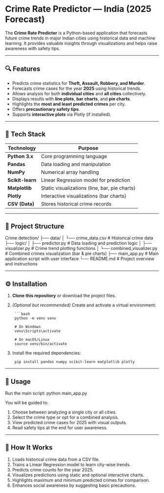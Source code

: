 # Crime Rate Predictor — India (2025 Forecast)

The **Crime Rate Predictor** is a Python-based application that forecasts future crime trends in major Indian cities using historical data and machine learning. It provides valuable insights through visualizations and helps raise awareness with safety tips.

---

## 🔍 Features

- Predicts crime statistics for **Theft, Assault, Robbery, and Murder**.
- Forecasts crime cases for the year **2025** using historical trends.
- Allows analysis for both **individual cities** and **all cities** collectively.
- Displays results with **line plots**, **bar charts**, and **pie charts**.
- Highlights the **most and least predicted crimes** per city.
- Offers **precautionary safety tips**.
- Supports **interactive plots** via Plotly (if installed).

---

## 🧰 Tech Stack

|    Technology     |               Purpose                         |
|------------------ |---------------------------------------------- |
| **Python 3.x**    | Core programming language                     |
| **Pandas**        | Data loading and manipulation                 |
| **NumPy**         | Numerical array handling                      |
| **Scikit-learn**  | Linear Regression model for prediction        |
| **Matplotlib**    | Static visualizations (line, bar, pie charts) |
| **Plotly**        | Interactive visualizations (bar charts)       |
| **CSV (Data)**    | Stores historical crime records               |

---

## 📁 Project Structure

Crime detection/
├── data/
│ └── crime_data.csv # Historical crime data
├── logic/
│ ├── predictor.py # Data loading and prediction logic
│ ├── visualizer.py # Crime trend plotting functions
│ └── combined_visualizer.py # Combined crimes visualization (bar & pie charts)
├── main_app.py # Main application script with user interface
└── README.md # Project overview and instructions

---

## ⚙️ Installation

1. **Clone this repository** or download the project files.

2. *(Optional but recommended)* Create and activate a virtual environment:

        ```bash
        python -m venv venv
        
        # On Windows
        venv\Scripts\activate
        
        # On macOS/Linux
        source venv/bin/activate

3. Install the required dependencies:
        
        pip install pandas numpy scikit-learn matplotlib plotly

---

## 🚀 Usage

Run the main script:
    python main_app.py

You will be guided to:
1. Choose between analyzing a single city or all cities.
2. Select the crime type or opt for a combined analysis.
3. View predicted crime cases for 2025 with visual outputs.
4. Read safety tips at the end for user awareness.

---

## 🧠 How It Works

1. Loads historical crime data from a CSV file.
2. Trains a Linear Regression model to learn city-wise trends.
3. Predicts crime counts for the year 2025.
4. Visualizes predictions using static and optional interactive charts.
5. Highlights maximum and minimum predicted crimes for comparison.
6. Enhances social awareness by suggesting basic precautions.
